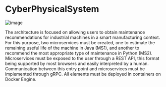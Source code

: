 # CyberPhysicalSystem
 
![image](https://github.com/franciscoabadesantos/CyberPhysicalSystem/assets/65195331/34849a9a-824e-4ac4-a29d-e5fe5367ae43)

The architecture is focused on allowing users to obtain maintenance recommendations for industrial machines in a smart manufacturing context. For this purpose, two microservices must be created, one to estimate the remaining useful life of the machine in Java (MS1), and another to recommend the most appropriate type of maintenance in Python (MS2). Microservices must be exposed to the user through a REST API, this format being supported by most browsers and easily interpreted by a human. Communication between this entry point and microservices must be implemented through gRPC. All elements must be deployed in containers on Docker Engine.
